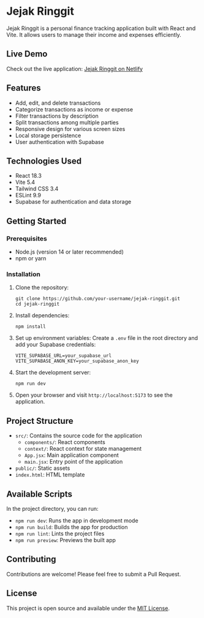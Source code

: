 # Jejak Ringgit

Jejak Ringgit is a personal finance tracking application built with React and Vite. It allows users to manage their income and expenses efficiently.

## Live Demo

Check out the live application: [Jejak Ringgit on Netlify](https://jejak-ringgit.netlify.app)

## Features

- Add, edit, and delete transactions
- Categorize transactions as income or expense
- Filter transactions by description
- Split transactions among multiple parties
- Responsive design for various screen sizes
- Local storage persistence
- User authentication with Supabase

## Technologies Used

- React 18.3
- Vite 5.4
- Tailwind CSS 3.4
- ESLint 9.9
- Supabase for authentication and data storage

## Getting Started

### Prerequisites

- Node.js (version 14 or later recommended)
- npm or yarn

### Installation

1. Clone the repository:
   ```
   git clone https://github.com/your-username/jejak-ringgit.git
   cd jejak-ringgit
   ```

2. Install dependencies:
   ```
   npm install
   ```

3. Set up environment variables:
   Create a `.env` file in the root directory and add your Supabase credentials:
   ```
   VITE_SUPABASE_URL=your_supabase_url
   VITE_SUPABASE_ANON_KEY=your_supabase_anon_key
   ```

4. Start the development server:
   ```
   npm run dev
   ```

5. Open your browser and visit `http://localhost:5173` to see the application.

## Project Structure

- `src/`: Contains the source code for the application
  - `components/`: React components
  - `context/`: React context for state management
  - `App.jsx`: Main application component
  - `main.jsx`: Entry point of the application
- `public/`: Static assets
- `index.html`: HTML template

## Available Scripts

In the project directory, you can run:

- `npm run dev`: Runs the app in development mode
- `npm run build`: Builds the app for production
- `npm run lint`: Lints the project files
- `npm run preview`: Previews the built app

## Contributing

Contributions are welcome! Please feel free to submit a Pull Request.

## License

This project is open source and available under the [MIT License](LICENSE).
